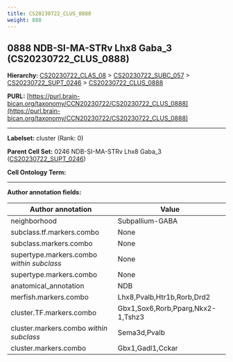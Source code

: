 ```yaml
---
title: CS20230722_CLUS_0888
weight: 888
---
```

## 0888 NDB-SI-MA-STRv Lhx8 Gaba_3 (CS20230722_CLUS_0888)
<b>Hierarchy: </b>
[CS20230722_CLAS_08](../CS20230722_CLAS_08) >
[CS20230722_SUBC_057](../CS20230722_SUBC_057) >
[CS20230722_SUPT_0246](../CS20230722_SUPT_0246) >
[CS20230722_CLUS_0888](../CS20230722_CLUS_0888)

**PURL:** [https://purl.brain-bican.org/taxonomy/CCN20230722/CS20230722_CLUS_0888](https://purl.brain-bican.org/taxonomy/CCN20230722/CS20230722_CLUS_0888)

---


**Labelset:** cluster (Rank: 0)

**Parent Cell Set:** 0246 NDB-SI-MA-STRv Lhx8 Gaba_3 ([CS20230722_SUPT_0246](../CS20230722_SUPT_0246))



**Cell Ontology Term:** 

[MARKER GENES.]: #


---

[TRANSFERRED ANNOTATIONS.]: #


[AUTHOR ANNOTATION FIELDS.]: #


**Author annotation fields:**

| Author annotation | Value |
|-------------------|-------|
|neighborhood|Subpallium-GABA|
|subclass.tf.markers.combo|None|
|subclass.markers.combo|None|
|supertype.markers.combo _within subclass_|None|
|supertype.markers.combo|None|
|anatomical_annotation|NDB|
|merfish.markers.combo|Lhx8,Pvalb,Htr1b,Rorb,Drd2|
|cluster.TF.markers.combo|Gbx1,Sox6,Rorb,Pparg,Nkx2-1,Tshz3|
|cluster.markers.combo _within subclass_|Sema3d,Pvalb|
|cluster.markers.combo|Gbx1,Gadl1,Cckar|
